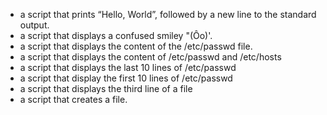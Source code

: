 - a script that prints “Hello, World”, followed by a new line to the standard output.
- a script that displays a confused smiley "(Ôo)'.
- a script that displays the content of the /etc/passwd file.
- a script that displays the content of /etc/passwd and /etc/hosts
- a script that displays the last 10 lines of /etc/passwd
- a script that display the first 10 lines of /etc/passwd
- a script that displays the third line of a file
- a script that creates a file.

